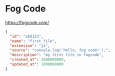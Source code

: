 # Fog Code

https://fogcode.com/

```json
{
  "id": "abd123",
  "name": "first_file",
  "extension": "js",
  "source": "console.log('hello, fog code!');",
  "description": "my first file in fogcode",
  "created_at": 1000000000,
  "updated_at": 1000000000
}
```
